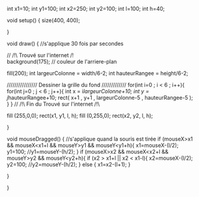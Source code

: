 int x1=10;
int y1=100;
int x2=250;
int y2=100;
int l=100;
int h=40;

void setup() {
  size(400, 400);
  
}

void draw() { //s'applique 30 fois par secondes

// /!\ Trouvé sur l'internet /!\
  background(175); // couleur de l'arriere-plan
  
  fill(200);
  int largeurColonne = width/6-2;
  int hauteurRangee = height/6-2;

  //////////////// Dessiner la grille du fond /////////////
  for(int i=0 ; i < 6 ; i++){ 
    for(int j=0 ; j < 6 ; j++){ 
      int x = i*largeurColonne+10;
      int y = j*hauteurRangee+10;
      rect( x+1 , y+1 , largeurColonne-5 , hauteurRangee-5 );
    }
  }
// /!\ Fin du Trouvé sur l'internet /!\

fill (255,0,0);
rect(x1, y1, l, h);
fill (0,255,0);
rect(x2, y2, l, h);

}

void mouseDragged() { //s'applique quand la souris est tirée
  if (mouseX>x1 && mouseX<x1+l && mouseY>y1 && mouseY<y1+h){
    x1=mouseX-(l/2);
    y1=100; //y1=mouseY-(h/2);
  }
  if (mouseX>x2 && mouseX<x2+l && mouseY>y2 && mouseY<y2+h){
   if (x2 > x1+l || x2 < x1-l){
    x2=mouseX-(l/2);
    y2=100; //y2=mouseY-(h/2);
   }
   else {
     x1=x2-(l+1);
   }

  }

  }
 
